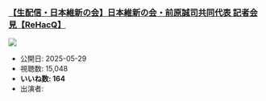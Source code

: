 ### [【生配信・日本維新の会】日本維新の会・前原誠司共同代表 記者会見【ReHacQ】](https://www.youtube.com/watch?v=a5XK2_bczeY)
[![](https://img.youtube.com/vi/a5XK2_bczeY/sddefault.jpg)](https://www.youtube.com/watch?v=a5XK2_bczeY)
-   公開日: 2025-05-29
-   視聴数: 15,048
-   **いいね数: 164**
-   出演者: 

